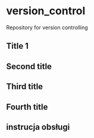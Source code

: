 # version_control
Repository for version controlling

## Title 1

## Second title

## Third title

## Fourth title

## instrucja obsługi